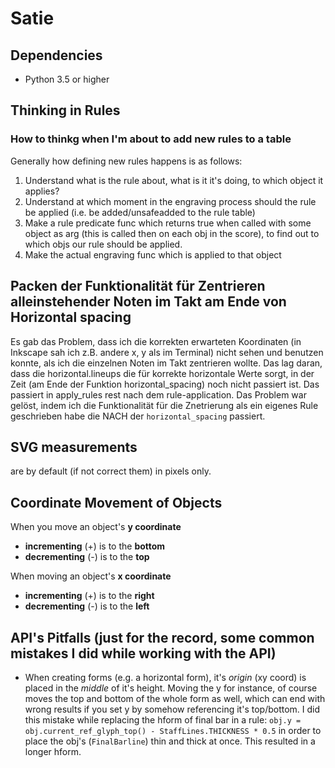 # Satie

## Dependencies
- Python 3.5 or higher

## Thinking in Rules
### How to thinkg when I'm about to add new rules to a table
Generally how defining new rules happens is as follows:
  1. Understand what is the rule about, what is it it's doing, to which object it applies?
  2. Understand at which moment in the engraving process should the rule be applied (i.e. be added/unsafeadded to the rule table)
  3. Make a rule predicate func which returns true when called with some object as arg (this is called then on each obj in the score), to find out to which objs our rule should be applied.
  4. Make the actual engraving func which is applied to that object

## Packen der Funktionalität für Zentrieren alleinstehender Noten im Takt am Ende von Horizontal spacing
Es gab das Problem, dass ich die korrekten erwarteten Koordinaten (in Inkscape sah ich z.B. andere x, y als im Terminal)
nicht sehen und benutzen konnte, als ich die einzelnen Noten im Takt zentrieren wollte. Das lag daran, dass
die horizontal.lineups die für korrekte horizontale Werte sorgt, in der Zeit (am Ende der Funktion horizontal_spacing)
noch nicht passiert ist. Das passiert in apply_rules rest nach dem rule-application.
Das Problem war gelöst, indem ich die Funktionalität für die Znetrierung als ein eigenes Rule geschrieben habe die NACH
der `horizontal_spacing` passiert.

## SVG measurements
are by default (if not correct them) in pixels only.

## Coordinate Movement of Objects
When you move an object's **y coordinate**
- **incrementing** (+) is to the **bottom**
- **decrementing** (-) is to the **top**

When moving an object's **x coordinate**
- **incrementing** (+) is to the **right**
- **decrementing** (-) is to the **left**

## API's Pitfalls (just for the record, some common mistakes I did while working with the API)
- When creating forms (e.g. a horizontal form), it's _origin_ (xy coord) is placed in the _middle_ of it's height. Moving the y for instance, of course moves the top and bottom of the whole form as well, which can end with wrong results if you set y by somehow referencing it's top/bottom. I did this mistake while replacing the hform of final bar in a rule: `obj.y = obj.current_ref_glyph_top() - StaffLines.THICKNESS * 0.5` in order to place the obj's (`FinalBarline`) thin and thick at once. This resulted in a longer hform.
